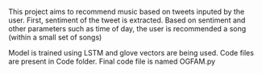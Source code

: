 This project aims to recommend music based on tweets inputed by the user.
First, sentiment of the tweet is extracted. 
Based on sentiment and other parameters such as time of day, the user is recommended a song (within a small set of songs)

Model is trained using LSTM and glove vectors are being used. Code files are present in Code folder.
Final code file is named OGFAM.py
